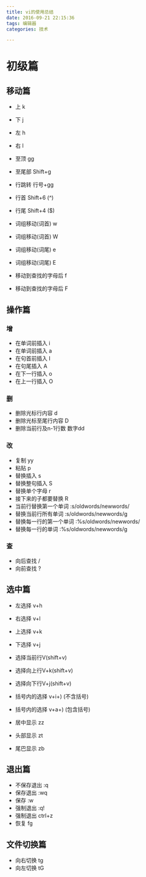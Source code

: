 ```yaml
---
title: vi的使用总结
date: 2016-09-21 22:15:36
tags: 编辑器
categories: 技术

---
```

# 初级篇
## 移动篇
- 上 k
- 下 j
- 左 h
- 右 l

- 至顶 gg
- 至尾部 Shift+g
- 行跳转 行号+gg

- 行首 Shift+6 (^)
- 行尾 Shift+4 ($) 

- 词组移动(词首) w 
- 词组移动(词首) W 
- 词组移动(词尾) e 
- 词组移动(词尾) E 

- 移动到查找的字母后 f
- 移动到查找的字母后 F

<!--more-->
## 操作篇
### 增    
- 在单词前插入 i
- 在单词前插入 a
- 在句首前插入 I
- 在句尾插入 A
- 在下一行插入 o
- 在上一行插入 O
### 删    
- 删除光标行内容 d
- 删除光标至尾行内容 D
- 删除当前行及n-1行数 数字dd
### 改    
- 复制 yy
- 粘贴 p
- 替换插入 s
- 替换整句插入 S
- 替换单个字母 r
- 接下来的子都要替换 R
- 当前行替换第一个单词 :s/oldwords/newwords/
- 替换当前行所有单词 :s/oldwords/newwords/g
- 替换每一行的第一个单词 :%s/oldwords/newwords/
- 替换每一行的单词 :%s/oldwords/newwords/g

### 查    
- 向后查找 /
- 向前查找 ?

## 选中篇
- 左选择 v+h
- 右选择 v+l
- 上选择 v+k
- 下选择 v+j

- 选择当前行V(shift+v) 
- 选择向上行V+k(shift+v) 
- 选择向下行V+j(shift+v) 

- 括号内的选择 v+i+) (不含括号)
- 括号内的选择 v+a+) (包含括号)

- 居中显示 zz 
- 头部显示 zt 
- 尾巴显示 zb 
## 退出篇
- 不保存退出 :q 
- 保存退出 :wq 
- 保存 :w 
- 强制退出 :q! 
- 强制退出 ctrl+z 
- 恢复 fg
## 文件切换篇
- 向右切换 tg
- 向左切换 tG

